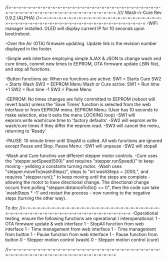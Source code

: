 //=-=-=-=-=-=-=-=-=-=-=-=-=-=-=-=-=-=-=-=-=-=-=-=-=-=-=-=-=-=-=-=-=-=-=-=-=-=-=-=-=-=-=-=-=-=-=-=-=-=-=-=-=-=
//// Wash-n-Cure Rev 0.9.2 (ALPHA)
//=-=-=-=-=-=-=-=-=-=-=-=-=-=-=-=-=-=-=-=-=-=-=-=-=-=-=-=-=-=-=-=-=-=-=-=-=-=-=-=-=-=-=-=-=-=-=-=-=-=-=-=-=-=
-WiFi manager installed. OLED will display current IP for 10 seconds upon boot/reboot.

-Over the Air (OTA) firmware updating. Update link is the revision number displayed in the footer.

-Simple web interface employing simple AJAX & JSON to change wash and cure times, commit new times
 to EEPROM, OTA firmware update (.BIN file), and stop all functions.

-Button functions as:
         When no functions are active: SW1 = Starts Cure        SW2 = Starts Wash       SW3 = EEPROM Menu
         Wash or Cure active:          SW1 = Run time +1        SW2 = Run time -1       SW3 = Pause Menu

-EEPROM: No times changes are fully committed to EEPROM (reboot will revert back) unless the 'Save Times'
         function is selected from the web interface or from EEPROM menu.
         EEPROM Menu: (User has 10 seconds to make selection, else it exits the menu LOCKING loop)
        -SW1 will eeprom.write wash/cure time to 'factory defaults'
        -SW2 will eeprom.write wash/cure times if they differ the eeprom.read.
        -SW3 will cancel the menu, returning to 'Ready'

-PAUSE: 10 minute timer until StopAll is called. All web functions are ignored except Pause and Stop.
        Pause Menu:
        -SW1 will unpause
        -SW2 will stopall

-Wash and Cure functins use different stepper motor controls.
-Cure uses the "stepper.setSpeed(500)" and requires "stepper.runSpeed()" to keep moving - yeilding a
 constants turning motor.
-Wash uses "stepper.moveTo(washSteps)", steps to "int washSteps = 2000;", and requires
 "stepper.run();" to keep moving until the steps are complete - allowing the motor to have directional
 change. The directional change occurs from polling "stepper.distanceToGo() == 0", then the code can
 take 'washSteps * -1' and restart the process - now running to the negative steps (turning the other way).


To do:
//=-=-=-=-=-=-=-=-=-=-=-=-=-=-=-=-=-=-=-=-=-=-=-=-=-=-=-=-=-=-=-=-=-=-=-=-=-=-=-=-=-=-=-=-=-=-=-=-=-=-=-=-=-=
-Operational testing, ensure the following functions are operational / interoperational:
    1 - OTA firmware update & web interface
    1 - StopAll function from web interface
    1 - Time management from web interface
    1 - Time management from button
    1 - Pause function from web interface
    1 - Pause function from button
    0 - Stepper motion control (wash)
    0 - Stepper motion control (cure)

//=-=-=-=-=-=-=-=-=-=-=-=-=-=-=-=-=-=-=-=-=-=-=-=-=-=-=-=-=-=-=-=-=-=-=-=-=-=-=-=-=-=-=-=-=-=-=-=-=-=-=-=-=-=
